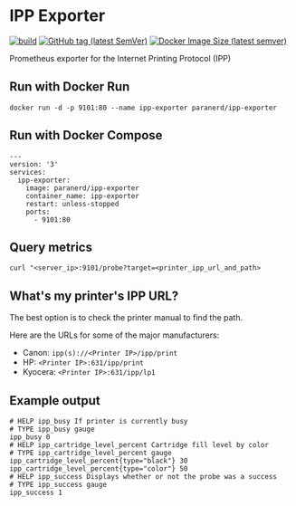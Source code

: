 # IPP Exporter

[![build](https://github.com/paranerd/ipp-exporter/actions/workflows/main.yml/badge.svg)](https://github.com/paranerd/ipp-exporter/actions/workflows/main.yml)
[![GitHub tag (latest SemVer)](https://img.shields.io/github/v/tag/paranerd/ipp-exporter?label=Current%20Version&logo=github)](https://github.com/paranerd/ipp-exporter/tags)
[![Docker Image Size (latest semver)](https://shields.api-test.nl:/docker/image-size/paranerd/ipp-exporter?label=Image%20Size&logo=docker)](https://hub.docker.com/repository/docker/paranerd/ipp-exporter)

Prometheus exporter for the Internet Printing Protocol (IPP)

## Run with Docker Run
```
docker run -d -p 9101:80 --name ipp-exporter paranerd/ipp-exporter
```

## Run with Docker Compose

```
---
version: '3'
services:
  ipp-exporter:
    image: paranerd/ipp-exporter
    container_name: ipp-exporter
    restart: unless-stopped
    ports:
      - 9101:80

```

## Query metrics
```
curl "<server_ip>:9101/probe?target=<printer_ipp_url_and_path>
```

## What's my printer's IPP URL?
The best option is to check the printer manual to find the path.

Here are the URLs for some of the major manufacturers:

- Canon: `ipp(s)://<Printer IP>/ipp/print`
- HP: `<Printer IP>:631/ipp/print`
- Kyocera: `<Printer IP>:631/ipp/lp1`

## Example output
```
# HELP ipp_busy If printer is currently busy
# TYPE ipp_busy gauge
ipp_busy 0
# HELP ipp_cartridge_level_percent Cartridge fill level by color
# TYPE ipp_cartridge_level_percent gauge
ipp_cartridge_level_percent{type="black"} 30
ipp_cartridge_level_percent{type="color"} 50
# HELP ipp_success Displays whether or not the probe was a success
# TYPE ipp_success gauge
ipp_success 1
```
